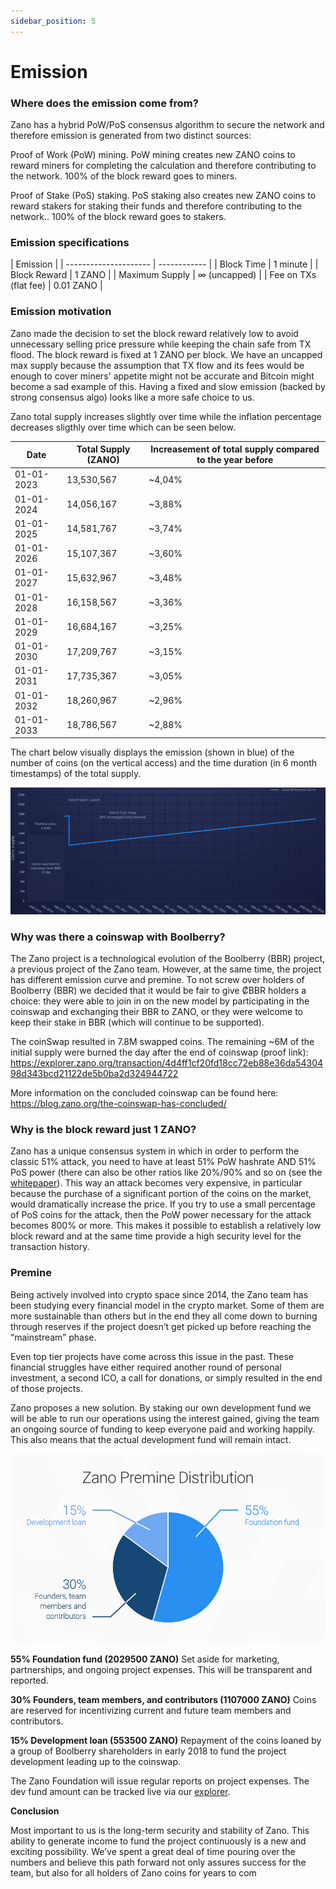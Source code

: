 ```yaml
---
sidebar_position: 5
---
```


# Emission

### Where does the emission come from?

Zano has a hybrid PoW/PoS consensus algorithm to secure the network and therefore emission is generated from two distinct sources:

Proof of Work (PoW) mining. PoW mining creates new ZANO coins to reward miners for completing the calculation and therefore contributing to the network. 100% of the block reward goes to miners.

Proof of Stake (PoS) staking. PoS staking also creates new ZANO coins to reward stakers for staking their funds and therefore contributing to the network.. 100% of the block reward goes to stakers.

### Emission specifications

| Emission              |
| --------------------- | ------------ |
| Block Time            | 1 minute     |
| Block Reward          | 1 ZANO       |
| Maximum Supply        | ∞ (uncapped) |
| Fee on TXs (flat fee) | 0.01 ZANO    |

### Emission motivation

Zano made the decision to set the block reward relatively low to avoid unnecessary selling price pressure while keeping the chain safe from TX flood. The block reward is fixed at 1 ZANO per block. We have an uncapped max supply because the assumption that TX flow and its fees would be enough to cover miners' appetite might not be accurate and Bitcoin might become a sad example of this. Having a fixed and slow emission (backed by strong consensus algo) looks like a more safe choice to us.

Zano total supply increases slightly over time while the inflation percentage decreases sligthly over time which can be seen below.

| Date       | Total Supply (ZANO) | Increasement of total supply compared to the year before |
| ---------- | ------------------- | -------------------------------------------------------- |
| 01-01-2023 | 13,530,567          | ~4,04%                                                   |
| 01-01-2024 | 14,056,167          | ~3,88%                                                   |
| 01-01-2025 | 14,581,767          | ~3,74%                                                   |
| 01-01-2026 | 15,107,367          | ~3,60%                                                   |
| 01-01-2027 | 15,632,967          | ~3,48%                                                   |
| 01-01-2028 | 16,158,567          | ~3,36%                                                   |
| 01-01-2029 | 16,684,167          | ~3,25%                                                   |
| 01-01-2030 | 17,209,767          | ~3,15%                                                   |
| 01-01-2031 | 17,735,367          | ~3,05%                                                   |
| 01-01-2032 | 18,260,967          | ~2,96%                                                   |
| 01-01-2033 | 18,786,567          | ~2,88%                                                   |

The chart below visually displays the emission (shown in blue) of the number of coins (on the vertical access) and the time duration (in 6 month timestamps) of the total supply.

![alt emission-motiovation](../../static/img/learn/emission/emission-motivation.png "emission-motiovation")

### Why was there a coinswap with Boolberry?

The Zano project is a technological evolution of the Boolberry (BBR) project, a previous project of the Zano team. However, at the same time, the project has different emission curve and premine. To not screw over holders of Boolberry (BBR) we decided that it would be fair to give ₡BBR holders a choice: they were able to join in on the new model by participating in the coinswap and exchanging their BBR to ZANO, or they were welcome to keep their stake in BBR (which will continue to be supported).

The coinSwap resulted in 7.8M swapped coins. The remaining ~6M of the initial supply were burned the day after the end of coinswap (proof link): https://explorer.zano.org/transaction/4d4ff1cf20fd18cc72eb88e36da5430498d343bcd21122de5b0ba2d324944722

More information on the concluded coinswap can be found here: https://blog.zano.org/the-coinswap-has-concluded/

### Why is the block reward just 1 ZANO?

Zano has a unique consensus system in which in order to perform the classic 51% attack, you need to have at least 51% PoW hashrate AND 51% PoS power (there can also be other ratios like 20%/90% and so on (see the [whitepaper](https://zano.org/downloads/zano_wp.pdf)). This way an attack becomes very expensive, in particular because the purchase of a significant portion of the coins on the market, would dramatically increase the price. If you try to use a small percentage of PoS coins for the attack, then the PoW power necessary for the attack becomes 800% or more. This makes it possible to establish a relatively low block reward and at the same time provide a high security level for the transaction history.

### Premine

Being actively involved into crypto space since 2014, the Zano team has been studying every financial model in the crypto market. Some of them are more sustainable than others but in the end they all come down to burning through reserves if the project doesn’t get picked up before reaching the “mainstream” phase.

Even top tier projects have come across this issue in the past. These financial struggles have either required another round of personal investment, a second ICO, a call for donations, or simply resulted in the end of those projects.

Zano proposes a new solution. By staking our own development fund we will be able to run our operations using the interest gained, giving the team an ongoing source of funding to keep everyone paid and working happily. This also means that the actual development fund will remain intact.

![alt zano-premine-distibution](../../static/img/learn/emission/zano-premine-distibution.png "zano-premine-distibution")

**55% Foundation fund (2029500 ZANO)** Set aside for marketing, partnerships, and ongoing project expenses. This will be transparent and reported.

**30% Founders, team members, and contributors (1107000 ZANO)**
Coins are reserved for incentivizing current and future team members and contributors.

**15% Development loan (553500 ZANO)**
Repayment of the coins loaned by a group of Boolberry shareholders in early 2018 to fund the project development leading up to the coinswap.

The Zano Foundation will issue regular reports on project expenses. The dev fund amount can be tracked live via our [explorer](https://explorer.zano.org/).

**Conclusion**

Most important to us is the long-term security and stability of Zano. This ability to generate income to fund the project continuously is a new and exciting possibility. We’ve spent a great deal of time pouring over the numbers and believe this path forward not only assures success for the team, but also for all holders of Zano coins for years to com

